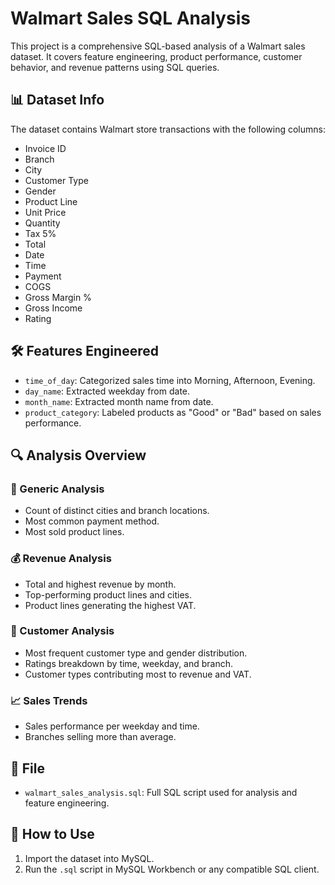 # Walmart Sales SQL Analysis

This project is a comprehensive SQL-based analysis of a Walmart sales dataset. It covers feature engineering, product performance, customer behavior, and revenue patterns using SQL queries.

## 📊 Dataset Info

The dataset contains Walmart store transactions with the following columns:

- Invoice ID
- Branch
- City
- Customer Type
- Gender
- Product Line
- Unit Price
- Quantity
- Tax 5%
- Total
- Date
- Time
- Payment
- COGS
- Gross Margin %
- Gross Income
- Rating

## 🛠️ Features Engineered

- `time_of_day`: Categorized sales time into Morning, Afternoon, Evening.
- `day_name`: Extracted weekday from date.
- `month_name`: Extracted month name from date.
- `product_category`: Labeled products as "Good" or "Bad" based on sales performance.

## 🔍 Analysis Overview

### 🌆 Generic Analysis
- Count of distinct cities and branch locations.
- Most common payment method.
- Most sold product lines.

### 💰 Revenue Analysis
- Total and highest revenue by month.
- Top-performing product lines and cities.
- Product lines generating the highest VAT.

### 👥 Customer Analysis
- Most frequent customer type and gender distribution.
- Ratings breakdown by time, weekday, and branch.
- Customer types contributing most to revenue and VAT.

### 📈 Sales Trends
- Sales performance per weekday and time.
- Branches selling more than average.

## 📁 File

- `walmart_sales_analysis.sql`: Full SQL script used for analysis and feature engineering.

## 🚀 How to Use

1. Import the dataset into MySQL.
2. Run the `.sql` script in MySQL Workbench or any compatible SQL client.

